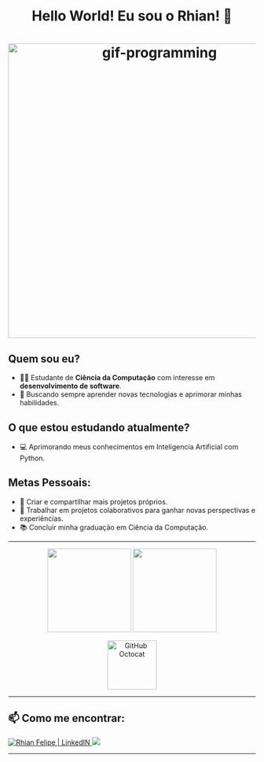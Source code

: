 <p align="center">
   <h1 align = "center"> Hello World! Eu sou o Rhian! 👋 <h1/>
</p>
  
<p align="center">
    <img src="https://cdn.dribbble.com/users/730703/screenshots/6581243/avento.gif" alt="gif-programming" width="600"/>
</p>


## Quem sou eu? 
- 👨‍💻 Estudante de **Ciência da Computação** com interesse em **desenvolvimento de software**.
- 🔎 Buscando sempre aprender novas tecnologias e aprimorar minhas habilidades.

## O que estou estudando atualmente?
- 💻 Aprimorando meus conhecimentos em Inteligencia Artificial com Python.

## Metas Pessoais:
- 🚀 Criar e compartilhar mais projetos próprios.
- 🤝 Trabalhar em projetos colaborativos para ganhar novas perspectivas e experiências.
- 📚 Concluir minha graduação em Ciência da Computação.

---------------------------

<p align="center">
    <img height="170em" src="https://github-readme-stats.vercel.app/api?username=RhianFelipe&show_icons=true&theme=midnight-purple" />
    <img height="170em" src="https://github-readme-stats.vercel.app/api/top-langs/?username=RhianFelipe&theme=midnight-purple&layout=compact" />
</p>
  
 <p align="center">
<img  alt="GitHub Octocat" width="100px"  src="https://dkrn4sk0rn31v.cloudfront.net/2018/05/29070459/pixelart-octocat.gif" />
</p>

---------------------------

## 📫 Como me encontrar:
<a href="https://www.linkedin.com/in/rhian-felipe-1316311ab/" target="_blank">
  <img alt="Rhian Felipe | LinkedIN"  src="https://img.shields.io/badge/linkedin-%230077B5.svg?&style=for-the-badge&logo=linkedin&logoColor=white" />
</a>
<a href="mailto:rhian.felipe@hotmail.com">
    <img src="https://img.shields.io/badge/gmail-D14836?&style=for-the-badge&logo=gmail&logoColor=white&link=mailto:rhian.felipe@hotmail.com">
</a>


<hr>
<div align="center">
